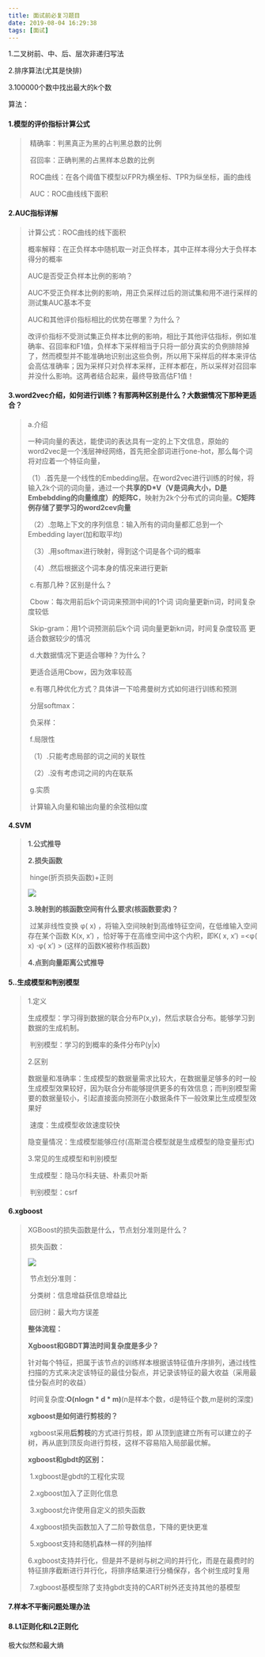 ```yaml
---
title: 面试前必复习题目
date: 2019-08-04 16:29:38
tags: [面试]
---
```


1.二叉树前、中、后、层次非递归写法

2.排序算法(尤其是快排)

3.100000个数中找出最大的k个数







算法：

#### 1.模型的评价指标计算公式

> ​	精确率：判黑真正为黑的占判黑总数的比例
>
> ​	召回率：正确判黑的占黑样本总数的比例
>
> ​	ROC曲线：在各个阈值下模型以FPR为横坐标、TPR为纵坐标，画的曲线
>
> ​	AUC：ROC曲线线下面积

#### 2.AUC指标详解

> 计算公式：ROC曲线的线下面积
>
> 概率解释：在正负样本中随机取一对正负样本，其中正样本得分大于负样本得分的概率
>
> AUC是否受正负样本比例的影响？
>
> ​	AUC不受正负样本比例的影响，用正负采样过后的测试集和用不进行采样的测试集AUC基本不变
>
> AUC和其他评价指标相比的优势在哪里？为什么？
>
> ​	改评价指标不受测试集正负样本比例的影响，相比于其他评估指标，例如准确率、召回率和F1值，负样本下采样相当于只将一部分真实的负例排除掉了，然而模型并不能准确地识别出这些负例，所以用下采样后的样本来评估会高估准确率；因为采样只对负样本采样，正样本都在，所以采样对召回率并没什么影响。这两者结合起来，最终导致高估F1值！

#### 3.**word2vec**介绍，如何进行训练？有那两种区别是什么？大数据情况下那种更适合？

> a.介绍
>
> ​	一种词向量的表达，能使词的表达具有一定的上下文信息，原始的word2vec是一个浅层神经网络，首先把全部词进行one-hot，那么每个词将对应着一个特征向量，
>
> ​		（1）.首先是一个线性的Embedding层。在word2vec进行训练的时候，将输入2k个词的词向量，通过一个**共享的D*V（V是词典大小，D是Embebdding的向量维度）的矩阵C**，映射为2k个分布式的词向量。**C矩阵例存储了要学习的word2cev向量**
>
> ​		（2）.忽略上下文的序列信息：输入所有的词向量都汇总到一个Embedding layer(加和取平均)
>
> ​		（3）.用softmax进行映射，得到这个词是各个词的概率
>
> ​		（4）.然后根据这个词本身的情况来进行更新
>
> ​	c.有那几种？区别是什么？
>
> ​			Cbow：每次用前后k个词词来预测中间的1个词    词向量更新n词，时间复杂度较低   
>
> ​			Skip-gram：用1个词预测前后k个词     词向量更新kn词，时间复杂度较高   更适合数据较少的情况
>
> ​	d.大数据情况下更适合哪种？为什么？
>
> ​		更适合适用Cbow，因为效率较高
>
> ​	e.有哪几种优化方式？具体讲一下哈弗曼树方式如何进行训练和预测
>
> ​		分层softmax：
>
> ​		负采样：
>
> ​	f.局限性
>
> ​		（1）.只能考虑局部的词之间的关联性
>
> ​		（2）.没有考虑词之间的内在联系
>
> ​	g.实质
>
> ​			计算输入向量和输出向量的余弦相似度



#### 4.SVM

> **1.公式推导**
>
> **2.损失函数**
>
> ​	hinge(折页损失函数)+正则
>
> ![](https://github.com/AnchoretY/images/blob/master/blog/SVM损失函数.png?raw=True)
>
> **3.映射到的核函数空间有什么要求(核函数要求)？**
>
> ​		过某非线性变换 φ( x) ，将输入空间映射到高维特征空间，在低维输入空间存在某个函数 K(x, x′) ，恰好等于在高维空间中这个内积，即K( x, x′) =<φ( x) ⋅φ( x′) > (这样的函数K被称作核函数)
>
> **4.点到向量距离公式推导**



#### 5..生成模型和判别模型

> 1.定义
>
> ​	生成模型：学习得到数据的联合分布P(x,y)，然后求联合分布。能够学习到数据的生成机制。
>
> ​	判别模型：学习的到概率的条件分布P(y|x)
>
> 2.区别
>
> ​	数据量和准确率：生成模型的数据量需求比较大，在数据量足够多的时一般生成模型效果较好，因为联合分布能够提供更多的有效信息；而判别模型需要的数据量较小，引起直接面向预测在小数据条件下一般效果比生成模型效果好
>
> ​	速度：生成模型收敛速度较快
>
> ​	隐变量情况：生成模型能够应付(高斯混合模型就是生成模型的隐变量形式)
>
> 3.常见的生成模型和判别模型
>
> ​	生成模型：隐马尔科夫链、朴素贝叶斯
>
> ​	判别模型：csrf
>
> 

#### 6.xgboost

> XGBoost的损失函数是什么，节点划分准则是什么？
>
> ​	损失函数：
>
> ![](https://github.com/AnchoretY/images/blob/master/blog/xgboost损失函数.png?raw=True)
>
> ​	节点划分准则：
>
> ​		分类树：信息增益获信息增益比
>
> ​		回归树：最大均方误差
>
> **整体流程：**
>
> 
>
> **Xgboost和GBDT算法时间复杂度是多少？**
>
> ​	针对每个特征，把属于该节点的训练样本根据该特征值升序排列，通过线性扫描的方式来决定该特征的最佳分裂点，并记录该特征的最大收益（采用最佳分裂点时的收益）
>
> ​	时间复杂度:**O(nlogn * d * m)**(n是样本个数，d是特征个数,m是树的深度)
>
> **xgboost是如何进行剪枝的？**
>
> ​	xgboost采用**后剪枝**的方式进行剪枝，即 从顶到底建立所有可以建立的子树，再从底到顶反向进行剪枝，这样不容易陷入局部最优解。
>
> 
>
> 
>
> **xgboost和gbdt的区别：**
>
> ​		1.xgboost是gbdt的工程化实现
>
> ​		2.xgboost加入了正则化信息
>
> ​		3.xgboost允许使用自定义的损失函数
>
> ​		4.xgboost损失函数加入了二阶导数信息，下降的更快更准
>
> ​		5.xgboost支持和随机森林一样的列抽样
>
> ​		6.xgboost支持并行化，但是并不是树与树之间的并行化，而是在最费时的特征排序截断进行并行化，将排序结果进行分桶保存，各个树生成时复用
>
> ​		7.xgboost基模型除了支持gbdt支持的CART树外还支持其他的基模型

#### 7.样本不平衡问题处理办法



#### 8.L1正则化和L2正则化





极大似然和最大熵

